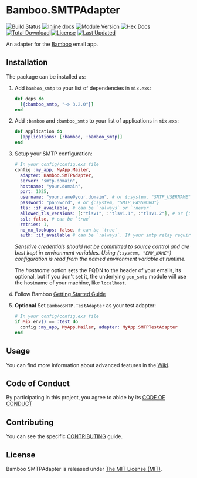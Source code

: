 # Bamboo.SMTPAdapter

[![Build Status](https://github.com/fewlinesco/bamboo_smtp/workflows/Bamboo%20SMTP/badge.svg)](https://github.com/fewlinesco/bamboo_smtp/actions)
[![Inline docs](http://inch-ci.org/github/fewlinesco/bamboo_smtp.svg)](http://inch-ci.org/github/fewlinesco/bamboo_smtp)
[![Module Version](https://img.shields.io/hexpm/v/bamboo_smtp.svg)](https://hex.pm/packages/bamboo_smtp)
[![Hex Docs](https://img.shields.io/badge/hex-docs-lightgreen.svg)](https://hexdocs.pm/bamboo_smtp/)
[![Total Download](https://img.shields.io/hexpm/dt/bamboo_smtp.svg)](https://hex.pm/packages/bamboo_smtp)
[![License](https://img.shields.io/hexpm/l/bamboo_smtp.svg)](https://github.com/fewlinesco/bamboo_smtp/blob/master/LICENSE)
[![Last Updated](https://img.shields.io/github/last-commit/fewlinesco/bamboo_smtp.svg)](https://github.com/fewlinesco/bamboo_smtp/commits/master)

An adapter for the [Bamboo](https://github.com/thoughtbot/bamboo) email app.

## Installation

The package can be installed as:

1. Add `bamboo_smtp` to your list of dependencies in `mix.exs`:

   ```elixir
   def deps do
     [{:bamboo_smtp, "~> 3.2.0"}]
   end
   ```

2. Add `:bamboo` and `:bamboo_smtp` to your list of applications in `mix.exs`:

   ```elixir
   def application do
     [applications: [:bamboo, :bamboo_smtp]]
   end
   ```

3. Setup your SMTP configuration:

   ```elixir
   # In your config/config.exs file
   config :my_app, MyApp.Mailer,
     adapter: Bamboo.SMTPAdapter,
     server: "smtp.domain",
     hostname: "your.domain",
     port: 1025,
     username: "your.name@your.domain", # or {:system, "SMTP_USERNAME"}
     password: "pa55word", # or {:system, "SMTP_PASSWORD"}
     tls: :if_available, # can be `:always` or `:never`
     allowed_tls_versions: [:"tlsv1", :"tlsv1.1", :"tlsv1.2"], # or {:system, "ALLOWED_TLS_VERSIONS"} w/ comma seprated values (e.g. "tlsv1.1,tlsv1.2")
     ssl: false, # can be `true`
     retries: 1,
     no_mx_lookups: false, # can be `true`
     auth: :if_available # can be `:always`. If your smtp relay requires authentication set it to `:always`.
   ```

   *Sensitive credentials should not be committed to source control and are best kept in environment variables.
   Using `{:system, "ENV_NAME"}` configuration is read from the named environment variable at runtime.*

   The *hostname* option sets the FQDN to the header of your emails, its optional, but if you don't set it, the underlying `gen_smtp` module will use the hostname of your machine, like `localhost`.

4. Follow Bamboo [Getting Started Guide](https://github.com/thoughtbot/bamboo#getting-started)

5. **Optional** Set `BambooSMTP.TestAdapter` as your test adapter:

   ```elixir
   # In your config/config.exs file
   if Mix.env() == :test do
     config :my_app, MyApp.Mailer, adapter: MyApp.SMTPTestAdapter
   end
   ```

## Usage

You can find more information about advanced features in the [Wiki](https://github.com/fewlinesco/bamboo_smtp/wiki).

## Code of Conduct

By participating in this project, you agree to abide by its [CODE OF CONDUCT](CODE_OF_CONDUCT.md)

## Contributing

You can see the specific [CONTRIBUTING](CONTRIBUTING.md) guide.

## License

Bamboo SMTPAdapter is released under [The MIT License (MIT)](https://opensource.org/licenses/MIT).
